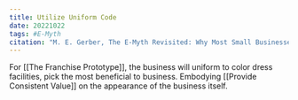 ```yaml
---
title: Utilize Uniform Code
date: 20221022
tags: #E-Myth
citation: "M. E. Gerber, The E-Myth Revisited: Why Most Small Businesses Don’t Work and What to Do About It. Harper Collins, 2009."
---
```


For [[The Franchise Prototype]], the business will uniform to color dress facilities, pick the most beneficial to business. Embodying [[Provide Consistent Value]] on the appearance of the business itself. 